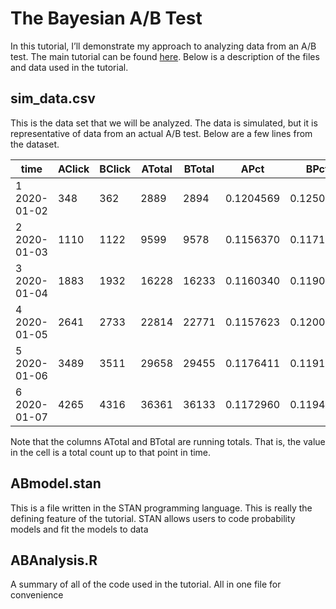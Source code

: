 # The Bayesian A/B Test
In this tutorial, I’ll demonstrate my approach to analyzing data from an A/B test. The main tutorial can be found [here](https://terrisbecker.github.io/The-Bayesian-A-B-Test/index.html). Below is a description of the files and data used in the tutorial.

## sim_data.csv
This is the data set that we will be analyzed. The data is simulated, but it is representative of data from an actual A/B test. Below are a few lines from the dataset.

|        time  | AClick | BClick | ATotal | BTotal |       APct |     BPct  | 
| ------------ |--------|--------|--------|--------|------------|---------- |
| 1 2020-01-02 |   348  |   362  |  2889  |  2894  | 0.1204569  | 0.1250864 |
| 2 2020-01-03 |  1110  |  1122  |  9599  |  9578  | 0.1156370  | 0.1171435 |
| 3 2020-01-04 |  1883  |  1932  | 16228  | 16233  | 0.1160340  | 0.1190168 |
| 4 2020-01-05 |  2641  |  2733  | 22814  | 22771  | 0.1157623  | 0.1200211 |
| 5 2020-01-06 |  3489  |  3511  | 29658  | 29455  | 0.1176411  | 0.1191988 |
| 6 2020-01-07 |  4265  |  4316  | 36361  | 36133  | 0.1172960  | 0.1194476 |

Note that the columns ATotal and BTotal are running totals. That is, the value in the cell is a total count up to that point in time.

## ABmodel.stan
This is a file written in the STAN programming language. This is really the defining feature of the tutorial. STAN allows users to code probability models and fit the models to data

## ABAnalysis.R
A summary of all of the code used in the tutorial. All in one file for convenience
